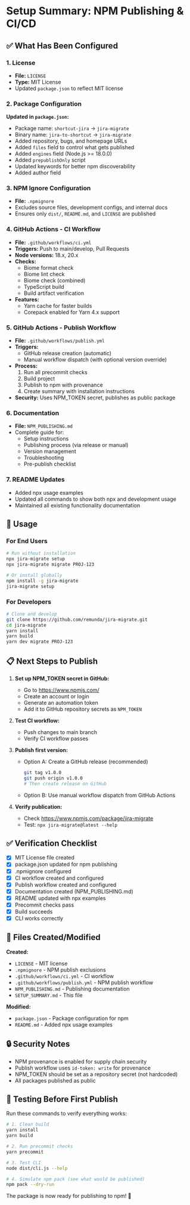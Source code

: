 # Setup Summary: NPM Publishing & CI/CD

## ✅ What Has Been Configured

### 1. License
- **File:** `LICENSE`
- **Type:** MIT License
- Updated `package.json` to reflect MIT license

### 2. Package Configuration
**Updated in `package.json`:**
- Package name: `shortcut-jira` → `jira-migrate`
- Binary name: `jira-to-shortcut` → `jira-migrate`
- Added repository, bugs, and homepage URLs
- Added `files` field to control what gets published
- Added `engines` field (Node.js >= 18.0.0)
- Added `prepublishOnly` script
- Updated keywords for better npm discoverability
- Added author field

### 3. NPM Ignore Configuration
- **File:** `.npmignore`
- Excludes source files, development configs, and internal docs
- Ensures only `dist/`, `README.md`, and `LICENSE` are published

### 4. GitHub Actions - CI Workflow
- **File:** `.github/workflows/ci.yml`
- **Triggers:** Push to main/develop, Pull Requests
- **Node versions:** 18.x, 20.x
- **Checks:**
  - Biome format check
  - Biome lint check
  - Biome check (combined)
  - TypeScript build
  - Build artifact verification
- **Features:**
  - Yarn cache for faster builds
  - Corepack enabled for Yarn 4.x support

### 5. GitHub Actions - Publish Workflow
- **File:** `.github/workflows/publish.yml`
- **Triggers:**
  - GitHub release creation (automatic)
  - Manual workflow dispatch (with optional version override)
- **Process:**
  1. Run all precommit checks
  2. Build project
  3. Publish to npm with provenance
  4. Create summary with installation instructions
- **Security:** Uses NPM_TOKEN secret, publishes as public package

### 6. Documentation
- **File:** `NPM_PUBLISHING.md`
- Complete guide for:
  - Setup instructions
  - Publishing process (via release or manual)
  - Version management
  - Troubleshooting
  - Pre-publish checklist

### 7. README Updates
- Added npx usage examples
- Updated all commands to show both npx and development usage
- Maintained all existing functionality documentation

## 🚀 Usage

### For End Users
```bash
# Run without installation
npx jira-migrate setup
npx jira-migrate migrate PROJ-123

# Or install globally
npm install -g jira-migrate
jira-migrate setup
```

### For Developers
```bash
# Clone and develop
git clone https://github.com/remunda/jira-migrate.git
cd jira-migrate
yarn install
yarn build
yarn dev migrate PROJ-123
```

## 📋 Next Steps to Publish

1. **Set up NPM_TOKEN secret in GitHub:**
   - Go to https://www.npmjs.com/
   - Create an account or login
   - Generate an automation token
   - Add it to GitHub repository secrets as `NPM_TOKEN`

2. **Test CI workflow:**
   - Push changes to main branch
   - Verify CI workflow passes

3. **Publish first version:**
   - Option A: Create a GitHub release (recommended)
     ```bash
     git tag v1.0.0
     git push origin v1.0.0
     # Then create release on GitHub
     ```
   - Option B: Use manual workflow dispatch from GitHub Actions

4. **Verify publication:**
   - Check https://www.npmjs.com/package/jira-migrate
   - Test: `npx jira-migrate@latest --help`

## ✅ Verification Checklist

- [x] MIT License file created
- [x] package.json updated for npm publishing
- [x] .npmignore configured
- [x] CI workflow created and configured
- [x] Publish workflow created and configured
- [x] Documentation created (NPM_PUBLISHING.md)
- [x] README updated with npx examples
- [x] Precommit checks pass
- [x] Build succeeds
- [x] CLI works correctly

## 📝 Files Created/Modified

**Created:**
- `LICENSE` - MIT license
- `.npmignore` - NPM publish exclusions
- `.github/workflows/ci.yml` - CI workflow
- `.github/workflows/publish.yml` - NPM publish workflow
- `NPM_PUBLISHING.md` - Publishing documentation
- `SETUP_SUMMARY.md` - This file

**Modified:**
- `package.json` - Package configuration for npm
- `README.md` - Added npx usage examples

## 🔒 Security Notes

- NPM provenance is enabled for supply chain security
- Publish workflow uses `id-token: write` for provenance
- NPM_TOKEN should be set as a repository secret (not hardcoded)
- All packages published as public

## 🎯 Testing Before First Publish

Run these commands to verify everything works:

```bash
# 1. Clean build
yarn install
yarn build

# 2. Run precommit checks
yarn precommit

# 3. Test CLI
node dist/cli.js --help

# 4. Simulate npm pack (see what would be published)
npm pack --dry-run
```

The package is now ready for publishing to npm! 🎉
